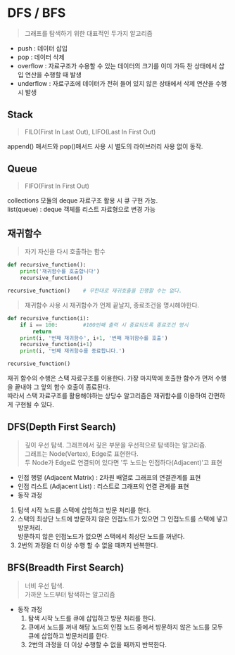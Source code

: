 # DFS / BFS
> 그래프를 탐색하기 위한 대표적인 두가지 알고리즘

- push : 데이터 삽입
- pop  : 데이터 삭제
- overflow : 자료구조가 수용할 수 있는 데이터의 크기를 이미 가득 찬 상태에서 삽입 연산을 수행할 때 발생
- underflow : 자료구조에 데이터가 전혀 들어 있지 않은 상태에서 삭제 연산을 수행 시 발생
## Stack
> FILO(First In Last Out), LIFO(Last In First Out)

append() 매서드와 pop()매서드 사용 시 별도의 라이브러리 사용 없이 동작.

## Queue
> FIFO(First In First Out)

collections 모듈의 deque 자료구조 활용 시 큐 구현 가능.<br>
list(queue) : deque 객체를 리스트 자료형으로 변경 가능

## 재귀함수
> 자기 자신을 다시 호출하는 함수
```python
def recursive_function():
    print('재귀함수를 호출합니다')
    recursive_function()

recursive_function()    # 무한대로 재귀호출을 진행할 수는 없다.
```
> 재귀함수 사용 시 재귀함수가 언제 끝날지, 종료조건을 명시해야한다.
```python
def recursive_function(i):
    if i == 100:        #100번째 출력 시 종료되도록 종료조건 명시
        return
    print(i, '번째 재귀함수', i+1, '번째 재귀함수를 호출')
    recursive_function(i+1)
    print(i, '번째 재귀함수를 종료합니다.')

recursive_function() 
```
재귀 함수의 수행은 스택 자료구조를 이용한다. 가장 마지막에 호출한 함수가 먼저 수행을 끝내야 그 앞의 함수 호출이 종료된다. <br>따라서 스택 자료구조를 활용해야하는 상당수 알고리즘은 재귀함수를 이용하여 간편하게 구현될 수 있다.

## DFS(Depth First Search)
> 깊이 우선 탐색. 그래프에서 깊은 부분을 우선적으로 탐색하는 알고리즘.<br>
> 그래프는 Node(Vertex), Edge로 표현한다.<br>
> 두 Node가 Edge로 연결되어 있다면 '두 노드는 인접하다(Adjacent)'고 표현

- 인접 행렬 (Adjacent Matrix) : 2차원 배열로 그래프의 연결관계를 표현
- 인접 리스트 (Adjacent List) : 리스트로 그래프의 연결 관계를 표현
- 동작 과정
 1. 탐색 시작 노드를 스택에 삽입하고 방문 처리를 한다.
 2. 스택의 최상단 노드에 방문하지 않은 인접노드가 있으면 그 인접노드를 스택에 넣고 방문처리.<br>
   방문하지 않은 인접노드가 없으면 스택에서 최상단 노드를 꺼낸다.
 3. 2번의 과정을 더 이상 수행 할 수 없을 때까지 반복한다.

## BFS(Breadth First Search)
> 너비 우선 탐색.<br>
> 가까운 노드부터 탐색하는 알고리즘
- 동작 과정
  1. 탐색 시작 노드를 큐에 삽입하고 방문 처리를 한다.
  2. 큐에서 노드를 꺼내 해당 노드의 인접 노드 중에서 방문하지 않은 노드를 모두 큐에 삽입하고 방문처리를 한다.
  3. 2번의 과정을 더 이상 수행할 수 없을 때까지 반복한다.

